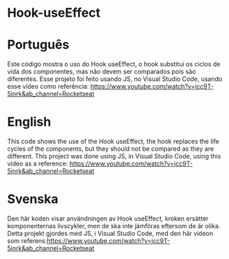 # Hook-useEffect

# Português
Este código mostra o uso do Hook useEffect, o hook  substitui os ciclos de vida dos componentes, mas não devem ser comparados pois são diferentes. Esse projeto foi feito usando JS, no Visual Studio Code, usando esse vídeo como referência: https://www.youtube.com/watch?v=jcc9T-5inrk&ab_channel=Rocketseat

# English
This code shows the use of the Hook useEffect, the hook replaces the life cycles of the components, but they should not be compared as they are different. This project was done using JS, in Visual Studio Code, using this video as a reference: https://www.youtube.com/watch?v=jcc9T-5inrk&ab_channel=Rocketseat 

# Svenska
Den här koden visar användningen av Hook useEffect, kroken ersätter komponenternas livscykler, men de ska inte jämföras eftersom de är olika. Detta projekt gjordes med JS, i Visual Studio Code, med den här videon som referens:https://www.youtube.com/watch?v=jcc9T-5inrk&ab_channel=Rocketseat
